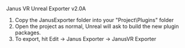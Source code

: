 Janus VR Unreal Exporter v2.0A

1. Copy the JanusExporter folder into your "Project\Plugins" folder
2. Open the project as normal, Unreal will ask to build the new plugin packages.
3. To export, hit Edit -> Janus Exporter -> JanusVR Exporter